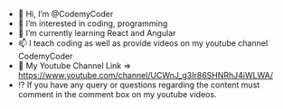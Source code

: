 - 👋 Hi, I’m @CodemyCoder
- 👀 I’m interested in coding, programming
- 🌱 I’m currently learning React and Angular
- 📫 I teach coding as well as provide videos on my youtube channel CodemyCoder
- 📸 My Youtube Channel Link => https://www.youtube.com/channel/UCWnJ_g3Ir86SHNRhJ4iWLWA/
- ⁉ If you have any query or questions regarding the content must comment in the comment box on my youtube videos.

<!---
CodemyCoder/CodemyCoder is a ✨ special ✨ repository because its `README.md` (this file) appears on your GitHub profile.
You can click the Preview link to take a look at your changes.
--->
